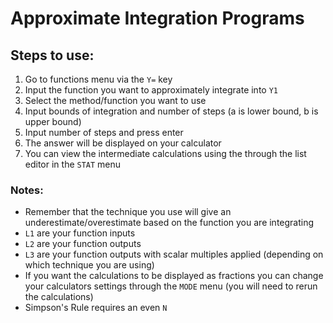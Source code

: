 # Approximate Integration Programs

## Steps to use:
1. Go to functions menu via the `Y=` key
2. Input the function you want to approximately integrate into `Y1`
3. Select the method/function you want to use
4. Input bounds of integration and number of steps (a is lower bound, b is upper bound)
5. Input number of steps and press enter
6. The answer will be displayed on your calculator
7. You can view the intermediate calculations using the through the list editor in the `STAT` menu

### Notes:
- Remember that the technique you use will give an underestimate/overestimate based on the function you are integrating
- `L1` are your function inputs
- `L2` are your function outputs
- `L3` are your function outputs with scalar multiples applied (depending on which technique you are using)
- If you want the calculations to be displayed as fractions you can change your calculators settings through the `MODE` menu (you will need to rerun the calculations)
- Simpson's Rule requires an even `N`
